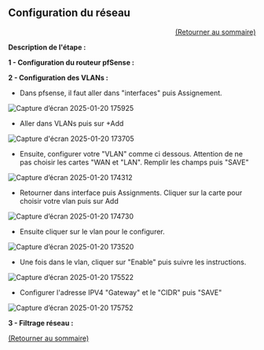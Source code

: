 ## Configuration du réseau
<p align="right"><a href="README.md">(Retourner au sommaire)</a></p>

**Description de l'étape :**  

**1 - Configuration du routeur pfSense :**


**2 - Configuration des VLANs :**

- Dans pfsense, il faut aller dans "interfaces" puis Assignement.

![Capture d’écran 2025-01-20 175925](https://github.com/user-attachments/assets/ef96cc70-0998-44ff-b448-bde25e57cdde)

- Aller dans VLANs puis sur +Add  

![Capture d'écran 2025-01-20 173705](https://github.com/user-attachments/assets/74ec5976-68d6-4476-a0b5-14c54f0689f7)

- Ensuite, configurer votre "VLAN" comme ci dessous. Attention de ne pas choisir les cartes "WAN et "LAN". Remplir les champs puis "SAVE"  

![Capture d’écran 2025-01-20 174312](https://github.com/user-attachments/assets/6afde83a-4512-4ff1-88bf-c44326d2eeca)  

- Retourner dans interface puis Assignments. Cliquer sur la carte pour choisir votre vlan puis sur Add

![Capture d’écran 2025-01-20 174730](https://github.com/user-attachments/assets/8d7738a9-1235-49ec-b930-66359f0724a8)

- Ensuite cliquer sur le vlan pour le configurer.

 ![Capture d’écran 2025-01-20 173520](https://github.com/user-attachments/assets/f077e705-f7a9-4029-916f-d871c3f91a3a)

- Une fois dans le vlan, cliquer sur "Enable" puis suivre les instructions.

 ![Capture d’écran 2025-01-20 175522](https://github.com/user-attachments/assets/7f9da544-a6b0-4751-84fd-b3f6cc4c0c14)

- Configurer l'adresse IPV4 "Gateway" et le "CIDR" puis "SAVE"

![Capture d’écran 2025-01-20 175752](https://github.com/user-attachments/assets/f8119794-9afb-45df-ad1e-040f416bd121)








**3 - Filtrage réseau :**


<a href="README.md">(Retourner au sommaire)</a>
